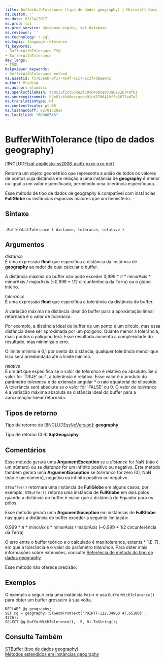 ```yaml
---
title: BufferWithTolerance (tipo de dados geography) | Microsoft Docs
ms.custom: ''
ms.date: 03/14/2017
ms.prod: sql
ms.prod_service: database-engine, sql-database
ms.reviewer: ''
ms.technology: t-sql
ms.topic: language-reference
f1_keywords:
- BufferWithTolerance_TSQL
- BufferWithTolerance
dev_langs:
- TSQL
helpviewer_keywords:
- BefferWithTolerance method
ms.assetid: f1783e6b-0f17-464f-b1c7-1c3f7d8aa042
author: MladjoA
ms.author: mlandzic
ms.openlocfilehash: ac8532f2cc5d8e2f50c0408ce983a61626748fb1
ms.sourcegitcommit: b2e81cb349eecacee91cd3766410ffb3677ad7e2
ms.translationtype: HT
ms.contentlocale: pt-BR
ms.lasthandoff: 02/01/2020
ms.locfileid: "68066545"
---
```

# <a name="bufferwithtolerance-geography-data-type"></a>BufferWithTolerance (tipo de dados geography)
[!INCLUDE[tsql-appliesto-ss2008-asdb-xxxx-xxx-md](../../includes/tsql-appliesto-ss2008-asdb-xxxx-xxx-md.md)]

Retorna um objeto geométrico que representa a união de todos os valores de pontos cuja distância em relação a uma instância de **geography** é menor ou igual a um valor especificado, permitindo uma tolerância especificada.  
  
Esse método de tipo de dados de geography é compatível com instâncias **FullGlobe** ou instâncias espaciais maiores que um hemisfério.  
  
## <a name="syntax"></a>Sintaxe  
  
```  
  
.BufferWithTolerance ( distance, tolerance, relative )  
```  
  
## <a name="arguments"></a>Argumentos  
_distance_  
É uma expressão **float** que especifica a distância da instância de **geography** ao redor da qual calcular o buffer.  
  
A distância máxima do buffer não pode exceder 0,999 \* _π_ * minorAxis \* minorAxis / majorAxis (~0,999 \* 1/2 circunferência da Terra) ou o globo inteiro.  
  
_tolerance_  
É uma expressão **float** que especifica a tolerância da distância do buffer.  
  
A variação máxima na distância ideal do buffer para a aproximação linear retornada é o valor de _tolerance_.  
  
Por exemplo, a distância ideal de buffer de um ponto é um círculo, mas essa distância deve ser aproximada por um polígono. Quanto menor a tolerância, mais pontos o polígono terá. Esse resultado aumenta a complexidade do resultado, mas minimiza o erro.  
  
O limite mínimo é 0,1 por cento da distância; qualquer tolerância menor que isso será arredondada até o limite mínimo.  
  
_relative_  
É um **bit** que especifica se o valor de _tolerance_ é relativo ou absoluto. Se o valor for 'TRUE' ou 1, a tolerância é relativa. Esse valor é o produto do parâmetro _tolerance_ e da extensão angular \* o raio equatorial do elipsoide. A tolerância será absoluta se o valor for 'FALSE' ou 0. O valor de _tolerance_ é a variação máxima absoluta na distância ideal do buffer para a aproximação linear retornada.  
  
## <a name="return-types"></a>Tipos de retorno  
Tipo de retorno do [!INCLUDE[ssNoVersion](../../includes/ssnoversion-md.md)]: **geography**  
  
Tipo de retorno CLR: **SqlGeography**  
  
## <a name="remarks"></a>Comentários  
Esse método gerará uma **ArgumentException** se a _distance_ for NaN (não é um número) ou se _distance_ for um infinito positivo ou negativo.  Este método também gerará uma **ArgumentException** se _tolerance_ for zero (0), NaN (não é um número), negativo ou infinito positivo ou negativo.  
  
`STBuffer()` retornará uma instância de **FullGlobe** em alguns casos; por exemplo, `STBuffer()` retorna uma instância de **FullGlobe** em dois pólos quando a distância do buffer é maior que a distância do Equador para os pólos.  
  
Esse método gerará uma **ArgumentException** em instâncias de **FullGlobe** nas quais a distância do buffer exceder a seguinte limitação:  
  
0,999 \* _π_ * minorAxis \* minorAxis / majorAxis (~0,999 \* 1/2 circunferência da Terra)  
  
O erro entre o buffer teórico e o calculado é max(tolerance, extents \* 1.E-7), em que a tolerância é o valor do parâmetro _tolerance_. Para obter mais informações sobre extensões, consulte [Referência de método do tipo de dados geography](https://msdn.microsoft.com/library/028e6137-7128-4c74-90a7-f7bdd2d79f5e).  
  
Esse método não oferece precisão.  
  
## <a name="examples"></a>Exemplos  
O exemplo a seguir cria uma instância `Point` e usa `BufferWithTolerance()` para obter um buffer grosseiro à sua volta.  
  
```  
DECLARE @g geography;  
SET @g = geography::STGeomFromText('POINT(-122.34900 47.65100)', 4326);  
SELECT @g.BufferWithTolerance(1, .5, 0).ToString();  
```  
  
## <a name="see-also"></a>Consulte Também  
[STBuffer &#40;tipo de dados geography&#41;](../../t-sql/spatial-geography/stbuffer-geography-data-type.md)   
[Métodos estendidos em instâncias geography](../../t-sql/spatial-geography/extended-methods-on-geography-instances.md)  
  
  
